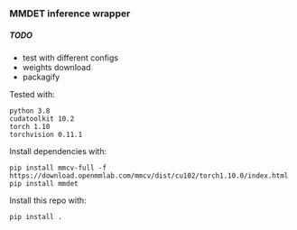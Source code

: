 ### MMDET inference wrapper

##### TODO
- test with different configs
- weights download
- packagify

Tested with:
```
python 3.8
cudatoolkit 10.2
torch 1.10
torchvision 0.11.1
```

Install dependencies with:
```
pip install mmcv-full -f https://download.openmmlab.com/mmcv/dist/cu102/torch1.10.0/index.html
pip install mmdet
```

Install this repo with:
```
pip install .

```